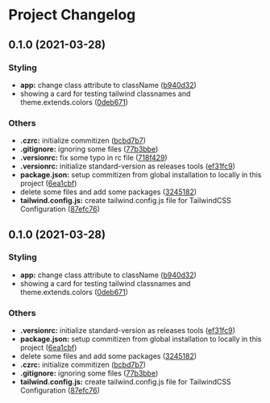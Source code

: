 # Project Changelog
## 0.1.0 (2021-03-28)


### Styling

* **app:** change class attribute to className ([b940d32](https://github.com/adamcanray/react-tailwind-pwa/commit/b940d3290e32ae985c6286624b25dcc1b0ce7c58))
* showing a card for testing tailwind classnames and theme.extends.colors ([0deb671](https://github.com/adamcanray/react-tailwind-pwa/commit/0deb6715a392f5db0c1a954d139dc3110b807ca5))


### Others

* **.czrc:** initialize commitizen ([bcbd7b7](https://github.com/adamcanray/react-tailwind-pwa/commit/bcbd7b71d780ff58dfd9933e9d2f1ac9671239aa))
* **.gitignore:** ignoring some files ([77b3bbe](https://github.com/adamcanray/react-tailwind-pwa/commit/77b3bbe33f84eb77c11145812e1d0c872a824e0c))
* **.versionrc:** fix some typo in rc file ([718f429](https://github.com/adamcanray/react-tailwind-pwa/commit/718f429e64e9b3042722b4dd17664dcdeca5be41))
* **.versionrc:** initialize standard-version as releases tools ([ef31fc9](https://github.com/adamcanray/react-tailwind-pwa/commit/ef31fc93b437b99ee2574107965c3b2084b65f2e))
* **package.json:** setup commitizen from global installation to locally in this project ([6ea1cbf](https://github.com/adamcanray/react-tailwind-pwa/commit/6ea1cbfee9f0f47e73dee1628e6fd4a28073981b))
* delete some files and add some packages ([3245182](https://github.com/adamcanray/react-tailwind-pwa/commit/324518238320896a2fd0f4d8b435b90b3170ae26))
* **tailwind.config.js:** create tailwind.config.js file for TailwindCSS Configuration ([87efc76](https://github.com/adamcanray/react-tailwind-pwa/commit/87efc760a42d31a5487c8fd7e42df9a9594bca6d))

## 0.1.0 (2021-03-28)


### Styling

* **app:** change class attribute to className ([b940d32](https://github.com/adamcanray/react-tailwind-pwa/commit/b940d3290e32ae985c6286624b25dcc1b0ce7c58))
* showing a card for testing tailwind classnames and theme.extends.colors ([0deb671](https://github.com/adamcanray/react-tailwind-pwa/commit/0deb6715a392f5db0c1a954d139dc3110b807ca5))


### Others

* **.versionrc:** initialize standard-version as releases tools ([ef31fc9](https://github.com/adamcanray/react-tailwind-pwa/commit/ef31fc93b437b99ee2574107965c3b2084b65f2e))
* **package.json:** setup commitizen from global installation to locally in this project ([6ea1cbf](https://github.com/adamcanray/react-tailwind-pwa/commit/6ea1cbfee9f0f47e73dee1628e6fd4a28073981b))
* delete some files and add some packages ([3245182](https://github.com/adamcanray/react-tailwind-pwa/commit/324518238320896a2fd0f4d8b435b90b3170ae26))
* **.czrc:** initialize commitizen ([bcbd7b7](https://github.com/adamcanray/react-tailwind-pwa/commit/bcbd7b71d780ff58dfd9933e9d2f1ac9671239aa))
* **.gitignore:** ignoring some files ([77b3bbe](https://github.com/adamcanray/react-tailwind-pwa/commit/77b3bbe33f84eb77c11145812e1d0c872a824e0c))
* **tailwind.config.js:** create tailwind.config.js file for TailwindCSS Configuration ([87efc76](https://github.com/adamcanray/react-tailwind-pwa/commit/87efc760a42d31a5487c8fd7e42df9a9594bca6d))
